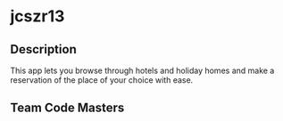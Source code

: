 # jcszr13

## Description

This app lets you browse through hotels and holiday homes and make a reservation of the place of your choice with ease.

## Team Code Masters


